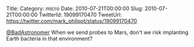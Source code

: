 Title: 
Category: micro
Date: 2010-07-21T00:00:00
Slug: 2010-07-21T00:00:00
TwitterId: 19099170470
TweetUrl: https://twitter.com/mark_philpot/status/19099170470

[@BadAstronomer](https://twitter.com/BadAstronomer) When we send probes to Mars, don't we risk implanting Earth bacteria in that environment?